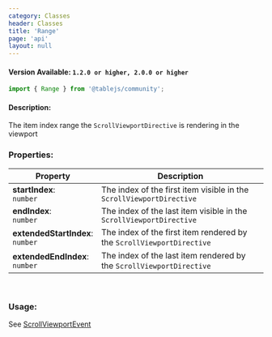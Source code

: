 ```yaml
---
category: Classes
header: Classes
title: 'Range'
page: 'api'
layout: null
---
```


#### Version Available: `1.2.0 or higher, 2.0.0 or higher`

```typescript
import { Range } from '@tablejs/community';
```

#### Description:

The item index range the `ScrollViewportDirective` is rendering in the viewport

### Properties:

| Property          | Description   |
| ------------- | ------------- |
| **startIndex**: <br/>`number` | The index of the first item visible in the `ScrollViewportDirective` |
| **endIndex**: <br/>`number` | The index of the last item visible in the `ScrollViewportDirective` |
| **extendedStartIndex**: <br/>`number` | The index of the first item rendered by the `ScrollViewportDirective` |
| **extendedEndIndex**: <br/>`number` | The index of the last item rendered by the `ScrollViewportDirective` |

<br/>

### Usage:

See [ScrollViewportEvent](./#/scroll-viewport-event)
